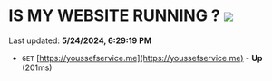 # IS MY WEBSITE RUNNING ? [![](https://img.shields.io/static/v1?label=Sponsor&message=%E2%9D%A4&logo=GitHub&color=%23fe8e86)](https://github.com/sponsors/<username>)

Last updated: **5/24/2024, 6:29:19 PM**

- `GET` [https://youssefservice.me](https://youssefservice.me) - **Up** (201ms)
